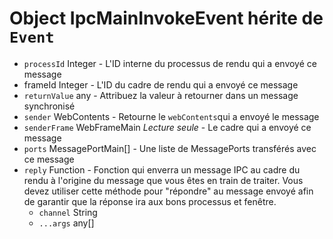 # Object IpcMainInvokeEvent hérite de `Event`

* `processId` Integer - L'ID interne du processus de rendu qui a envoyé ce message
* frameId Integer - L'ID du cadre de rendu qui a envoyé ce message
* `returnValue` any - Attribuez la valeur à retourner dans un message synchronisé
* `sender` WebContents - Retourne le `webContents`qui a envoyé le message
* `senderFrame` WebFrameMain _Lecture seule_ - Le cadre qui a envoyé ce message
* `ports` MessagePortMain[] - Une liste de MessagePorts transférés avec ce message
* `reply` Function - Fonction qui enverra un message IPC au cadre du rendu à l'origine du message que vous êtes en train de traiter.  Vous devez utiliser cette méthode pour "répondre" au message envoyé afin de garantir que la réponse ira aux bons processus et fenêtre.
  * `channel` String
  * `...args` any[]
